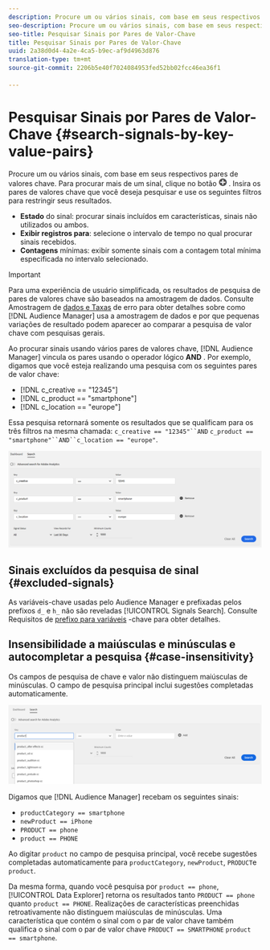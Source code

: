 ```yaml
---
description: Procure um ou vários sinais, com base em seus respectivos pares de valores chave.
seo-description: Procure um ou vários sinais, com base em seus respectivos pares de valores chave.
seo-title: Pesquisar Sinais por Pares de Valor-Chave
title: Pesquisar Sinais por Pares de Valor-Chave
uuid: 2a38d0d4-4a2e-4ca5-b9ec-af9d4963d876
translation-type: tm+mt
source-git-commit: 2206b5e40f7024084953fed52bb02fcc46ea36f1

---
```



# Pesquisar Sinais por Pares de Valor-Chave {#search-signals-by-key-value-pairs}

Procure um ou vários sinais, com base em seus respectivos pares de valores chave.
Para procurar mais de um sinal, clique no botão ![Adicionar](assets/icon_add.png) . Insira os pares de valores chave que você deseja pesquisar e use os seguintes filtros para restringir seus resultados.

* **Estado** do sinal: procurar sinais incluídos em características, sinais não utilizados ou ambos.
* **Exibir registros para**: selecione o intervalo de tempo no qual procurar sinais recebidos.
* **Contagens** mínimas: exibir somente sinais com a contagem total mínima especificada no intervalo selecionado.

>[!IMPORTANT]
>
>Para uma experiência de usuário simplificada, os resultados de pesquisa de pares de valores chave são baseados na amostragem de dados. Consulte Amostragem de [dados e Taxas](/help/using/reporting/report-sampling.md) de erro para obter detalhes sobre como [!DNL Audience Manager] usa a amostragem de dados e por que pequenas variações de resultado podem aparecer ao comparar a pesquisa de valor chave com pesquisas gerais.

Ao procurar sinais usando vários pares de valores chave, [!DNL Audience Manager] vincula os pares usando o operador lógico **AND** . Por exemplo, digamos que você esteja realizando uma pesquisa com os seguintes pares de valor chave:

* [!DNL c_creative == "12345"]
* [!DNL c_product == "smartphone"]
* [!DNL c_location == "europe"]

Essa pesquisa retornará somente os resultados que se qualificam para os três filtros na mesma chamada: `c_creative == "12345"``AND` `c_product == "smartphone"``AND``c_location == "europe"`.

![](assets/signals-search.png)

## Sinais excluídos da pesquisa de sinal {#excluded-signals}

As variáveis-chave usadas pelo Audience Manager e prefixadas pelos prefixos `d_` e `h_` não são reveladas [!UICONTROL Signals Search]. Consulte Requisitos de [prefixo para variáveis](../../traits/trait-variable-prefixes.md) -chave para obter detalhes.

## Insensibilidade a maiúsculas e minúsculas e autocompletar a pesquisa {#case-insensitivity}

Os campos de pesquisa de chave e valor não distinguem maiúsculas de minúsculas. O campo de pesquisa principal inclui sugestões completadas automaticamente.

![](assets/signal-search-suggestions.png)

Digamos que [!DNL Audience Manager] recebam os seguintes sinais:

* `productCategory == smartphone`
* `newProduct == iPhone`
* `PRODUCT == phone`
* `product == PHONE`

Ao digitar `product` no campo de pesquisa principal, você recebe sugestões completadas automaticamente para `productCategory`, `newProduct`, `PRODUCT`e `product`.

Da mesma forma, quando você pesquisa por `product == phone`, [!UICONTROL Data Explorer] retorna os resultados tanto `PRODUCT == phone` quanto `product == PHONE`.
Realizações de características preenchidas retroativamente não distinguem maiúsculas de minúsculas. Uma característica que contém o sinal com o par de valor chave também qualifica o sinal com o par de valor chave `PRODUCT == SMARTPHONE` `product == smartphone`.